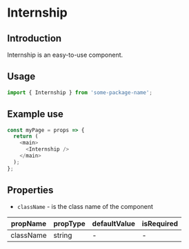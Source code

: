 # Internship

<!-- STORY -->

## Introduction

Internship is an easy-to-use component.

## Usage

```javascript
import { Internship } from 'some-package-name';
```

## Example use

```javascript
const myPage = props => {
  return (
    <main>
      <Internship />
    </main>
  );
};
```

## Properties

- `className` - is the class name of the component

| propName  | propType | defaultValue | isRequired |
| --------- | -------- | ------------ | ---------- |
| className | string   | -            | -          |
